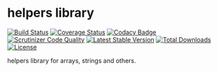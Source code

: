 helpers library
=======
[![Build Status](https://travis-ci.org/Kachit/helpers.svg)](https://travis-ci.org/Kachit/helpers)
[![Coverage Status](https://coveralls.io/repos/Kachit/helpers/badge.png?branch=master)](https://coveralls.io/r/Kachit/helpers?branch=master)
[![Codacy Badge](https://api.codacy.com/project/badge/grade/e6ac1a1d25d9449c835008e624790776)](https://www.codacy.com/app/antoxachaos/helpers)
[![Scrutinizer Code Quality](https://scrutinizer-ci.com/g/Kachit/helpers/badges/quality-score.png?b=master)](https://scrutinizer-ci.com/g/Kachit/helpers/?branch=master)
[![Latest Stable Version](https://poser.pugx.org/kachit/helpers/v/stable)](https://packagist.org/packages/kachit/helpers)
[![Total Downloads](https://poser.pugx.org/kachit/helpers/downloads)](https://packagist.org/packages/kachit/helpers)
[![License](https://poser.pugx.org/leaphly/cart-bundle/license.svg)](https://packagist.org/packages/leaphly/cart-bundle)

helpers library for arrays, strings and others.
